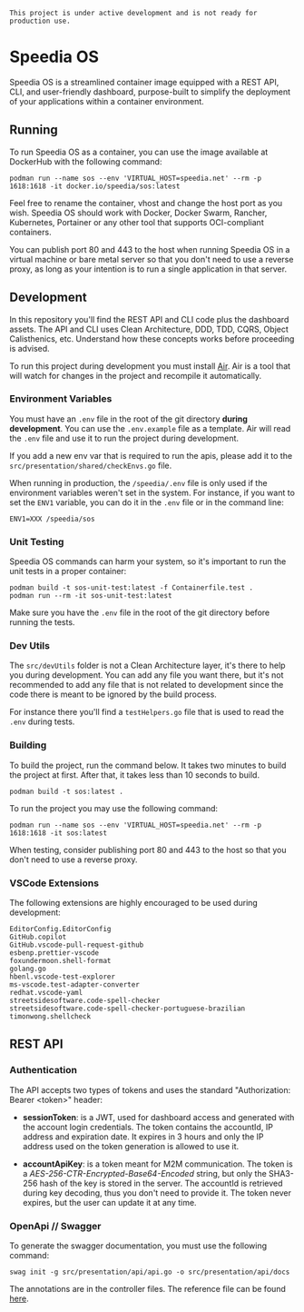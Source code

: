 ```
This project is under active development and is not ready for production use.
```

# Speedia OS

Speedia OS is a streamlined container image equipped with a REST API, CLI, and user-friendly dashboard, purpose-built to simplify the deployment of your applications within a container environment.

## Running

To run Speedia OS as a container, you can use the image available at DockerHub with the following command:

```
podman run --name sos --env 'VIRTUAL_HOST=speedia.net' --rm -p 1618:1618 -it docker.io/speedia/sos:latest
```

Feel free to rename the container, vhost and change the host port as you wish. Speedia OS should work with Docker, Docker Swarm, Rancher, Kubernetes, Portainer or any other tool that supports OCI-compliant containers.

You can publish port 80 and 443 to the host when running Speedia OS in a virtual machine or bare metal server so that you don't need to use a reverse proxy, as long as your intention is to run a single application in that server.

## Development

In this repository you'll find the REST API and CLI code plus the dashboard assets. The API and CLI uses Clean Architecture, DDD, TDD, CQRS, Object Calisthenics, etc. Understand how these concepts works before proceeding is advised.

To run this project during development you must install [Air](https://github.com/cosmtrek/air). Air is a tool that will watch for changes in the project and recompile it automatically.

### Environment Variables

You must have an `.env` file in the root of the git directory **during development**. You can use the `.env.example` file as a template. Air will read the `.env` file and use it to run the project during development.

If you add a new env var that is required to run the apis, please add it to the `src/presentation/shared/checkEnvs.go` file.

When running in production, the `/speedia/.env` file is only used if the environment variables weren't set in the system. For instance, if you want to set the `ENV1` variable, you can do it in the `.env` file or in the command line:

```
ENV1=XXX /speedia/sos
```

### Unit Testing

Speedia OS commands can harm your system, so it's important to run the unit tests in a proper container:

```
podman build -t sos-unit-test:latest -f Containerfile.test .
podman run --rm -it sos-unit-test:latest
```

Make sure you have the `.env` file in the root of the git directory before running the tests.

### Dev Utils

The `src/devUtils` folder is not a Clean Architecture layer, it's there to help you during development. You can add any file you want there, but it's not recommended to add any file that is not related to development since the code there is meant to be ignored by the build process.

For instance there you'll find a `testHelpers.go` file that is used to read the `.env` during tests.

### Building

To build the project, run the command below. It takes two minutes to build the project at first. After that, it takes less than 10 seconds to build.

```
podman build -t sos:latest .
```

To run the project you may use the following command:

```
podman run --name sos --env 'VIRTUAL_HOST=speedia.net' --rm -p 1618:1618 -it sos:latest
```

When testing, consider publishing port 80 and 443 to the host so that you don't need to use a reverse proxy.

### VSCode Extensions

The following extensions are highly encouraged to be used during development:

```
EditorConfig.EditorConfig
GitHub.copilot
GitHub.vscode-pull-request-github
esbenp.prettier-vscode
foxundermoon.shell-format
golang.go
hbenl.vscode-test-explorer
ms-vscode.test-adapter-converter
redhat.vscode-yaml
streetsidesoftware.code-spell-checker
streetsidesoftware.code-spell-checker-portuguese-brazilian
timonwong.shellcheck
```

## REST API

### Authentication

The API accepts two types of tokens and uses the standard "Authorization: Bearer \<token\>" header:

- **sessionToken**: is a JWT, used for dashboard access and generated with the account login credentials. The token contains the accountId, IP address and expiration date. It expires in 3 hours and only the IP address used on the token generation is allowed to use it.

- **accountApiKey**: is a token meant for M2M communication. The token is a _AES-256-CTR-Encrypted-Base64-Encoded_ string, but only the SHA3-256 hash of the key is stored in the server. The accountId is retrieved during key decoding, thus you don't need to provide it. The token never expires, but the user can update it at any time.

### OpenApi // Swagger

To generate the swagger documentation, you must use the following command:

```
swag init -g src/presentation/api/api.go -o src/presentation/api/docs
```

The annotations are in the controller files. The reference file can be found [here](https://github.com/swaggo/swag#attribute).
